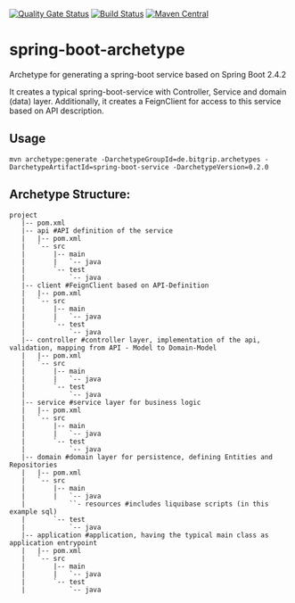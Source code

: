 [![Quality Gate Status](https://sonarcloud.io/api/project_badges/measure?project=de.bitgrip.archetypes%3Aspring-boot-service&metric=alert_status)](https://sonarcloud.io/dashboard?id=de.bitgrip.archetypes%3Aspring-boot-service) [![Build Status](https://travis-ci.org/bitgrip/spring-boot-archetype.svg?branch=master)](https://travis-ci.org/bitgrip/spring-boot-archetype) [![Maven Central](https://img.shields.io/maven-central/v/de.bitgrip.archetypes/spring-boot-service.svg)](http://search.maven.org/#search%7Cga%7C1%7Cde.bitgrip.archetypes)
# spring-boot-archetype
Archetype for generating a spring-boot service based on Spring Boot 2.4.2

It creates a typical spring-boot-service with Controller, Service and domain (data) layer. Additionally, it creates a FeignClient for access to this service based on API description.

## Usage

```mvn archetype:generate -DarchetypeGroupId=de.bitgrip.archetypes -DarchetypeArtifactId=spring-boot-service -DarchetypeVersion=0.2.0```

## Archetype Structure:

```
project
   |-- pom.xml
   |-- api #API definition of the service
   |   |-- pom.xml
   |   `-- src
   |       |-- main
   |       |   `-- java
   |       `-- test
   |           `-- java
   |-- client #FeignClient based on API-Definition
   |   |-- pom.xml
   |   `-- src
   |       |-- main
   |       |   `-- java
   |       `-- test
   |           `-- java
   |-- controller #controller layer, implementation of the api, validation, mapping from API - Model to Domain-Model
   |   |-- pom.xml
   |   `-- src
   |       |-- main
   |       |   `-- java
   |       `-- test
   |           `-- java
   |-- service #service layer for business logic
   |   |-- pom.xml
   |   `-- src
   |       |-- main
   |       |   `-- java
   |       `-- test
   |           `-- java
   |-- domain #domain layer for persistence, defining Entities and Repositories
   |   |-- pom.xml
   |   `-- src
   |       |-- main
   |       |   `-- java
   |           ``- resources #includes liquibase scripts (in this example sql)
   |       `-- test
   |           `-- java
   |-- application #application, having the typical main class as application entrypoint
   |   |-- pom.xml
   |   `-- src
   |       |-- main
   |       |   `-- java
   |       `-- test
   |           `-- java
```



